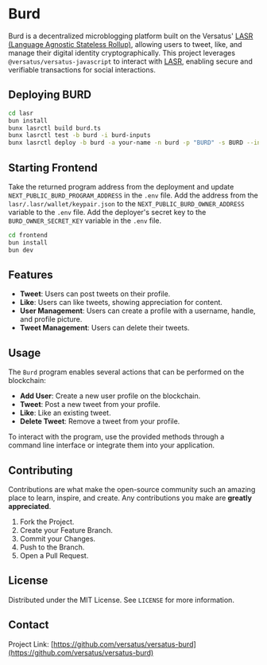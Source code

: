 # Burd

Burd is a decentralized microblogging platform built on the Versatus' [LASR (Language Agnostic Stateless Rollup)](https://versatus.io/blog/introducing-versatus-lasr-the-worlds-first-stateless-rolllup), allowing users to tweet, like,  and manage their digital identity cryptographically. This project leverages `@versatus/versatus-javascript` to interact with [LASR](https://versatus.io/blog/introducing-versatus-lasr-the-worlds-first-stateless-rolllup), enabling secure and verifiable transactions for social interactions.

## Deploying BURD 
```bash
cd lasr
bun install
bunx lasrctl build burd.ts
bunx lasrctl test -b burd -i burd-inputs
bunx lasrctl deploy -b burd -a your-name -n burd -p "BURD" -s BURD --initializedSupply 100 -t 100 --txInputs '{"imgUrl":"https://pbs.twimg.com/media/GKuNIgAa4AALDce?format=jpg&name=medium","collection":"burd"}' --createTestFilePath burd-inputs/burd-create.json
```
## Starting Frontend
Take the returned program address from the deployment and update `NEXT_PUBLIC_BURD_PROGRAM_ADDRESS` in the `.env` file.
Add the address from the `lasr/.lasr/wallet/keypair.json` to the `NEXT_PUBLIC_BURD_OWNER_ADDRESS` variable to the `.env` file.
Add the deployer's secret key to the `BURD_OWNER_SECRET_KEY` variable in the `.env` file.

```bash
cd frontend
bun install
bun dev
```

## Features

- **Tweet**: Users can post tweets on their profile.
- **Like**: Users can like tweets, showing appreciation for content.
- **User Management**: Users can create a profile with a username, handle, and profile picture.
- **Tweet Management**: Users can delete their tweets.

## Usage

The `Burd` program enables several actions that can be performed on the blockchain:

- **Add User**: Create a new user profile on the blockchain.
- **Tweet**: Post a new tweet from your profile.
- **Like**: Like an existing tweet.
- **Delete Tweet**: Remove a tweet from your profile.

To interact with the program, use the provided methods through a command line interface or integrate them into your application.

## Contributing

Contributions are what make the open-source community such an amazing place to learn, inspire, and create. Any contributions you make are **greatly appreciated**.

1. Fork the Project.
2. Create your Feature Branch.
3. Commit your Changes.
4. Push to the Branch.
5. Open a Pull Request.

## License

Distributed under the MIT License. See `LICENSE` for more information.

## Contact

Project Link: [https://github.com/versatus/versatus-burd](https://github.com/versatus/versatus-burd)
